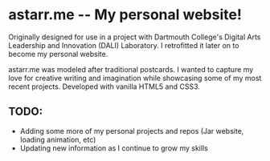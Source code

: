 # astarr.me -- My personal website!

Originally designed for use in a project with Dartmouth College's Digital Arts Leadership and Innovation (DALI) Laboratory.
I retrofitted it later on to become my personal website.

astarr.me was modeled after traditional postcards. I wanted to capture my love for creative writing and imagination while
showcasing some of my most recent projects. Developed with vanilla HTML5 and CSS3.

## TODO:
* Adding some more of my personal projects and repos (Jar website, loading animation, etc)
* Updating new information as I continue to grow my skills
